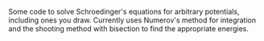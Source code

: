 Some code to solve Schroedinger's equations for arbitrary potentials, including ones you draw. Currently uses Numerov's method for integration and the shooting method with bisection to find the appropriate energies.
